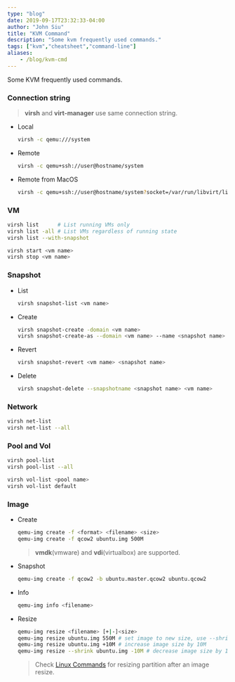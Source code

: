 ```yaml
---
type: "blog"
date: 2019-09-17T23:32:33-04:00
author: "John Siu"
title: "KVM Command"
description: "Some kvm frequently used commands."
tags: ["kvm","cheatsheet","command-line"]
aliases:
    - /blog/kvm-cmd
---
```

Some KVM frequently used commands.
<!--more-->

### Connection string

> __virsh__ and __virt-manager__ use same connection string.

- Local

  ```sh
  virsh -c qemu:///system
  ```

- Remote

  ```sh
  virsh -c qemu+ssh://user@hostname/system
  ```

- Remote from MacOS

  ```sh
  virsh -c qemu+ssh://user@hostname/system?socket=/var/run/libvirt/libvirt-sock
  ```

### VM

```sh
virsh list      # List running VMs only
virsh list -all # List VMs regardless of running state
virsh list --with-snapshot

virsh start <vm name>
virsh stop <vm name>
```

### Snapshot

- List

  ```sh
  virsh snapshot-list <vm name>
  ```

- Create

  ```sh
  virsh snapshot-create -domain <vm name>
  virsh snapshot-create-as --domain <vm name> --name <snapshot name>
  ```

- Revert

  ```sh
  virsh snapshot-revert <vm name> <snapshot name>
  ```

- Delete

  ```sh
  virsh snapshot-delete --snapshotname <snapshot name> <vm name>
  ```

### Network

```sh
virsh net-list
virsh net-list --all
```

### Pool and Vol

```sh
virsh pool-list
virsh pool-list --all

virsh vol-list <pool name>
virsh vol-list default
```

### Image

- Create

  ```sh
  qemu-img create -f <format> <filename> <size>
  qemu-img create -f qcow2 ubuntu.img 500M
  ```

  > __vmdk__(vmware) and __vdi__(virtualbox) are supported.

- Snapshot

  ```sh
  qemu-img create -f qcow2 -b ubuntu.master.qcow2 ubuntu.qcow2
  ```

- Info

  ```sh
  qemu-img info <filename>
  ```

- Resize

  ```sh
  qemu-img resize <filename> [+|-]<size>
  qemu-img resize ubuntu.img 550M # set image to new size, use --shrink if new size is smaller
  qemu-img resize ubuntu.img +10M # increase image size by 10M
  qemu-img resize --shrink ubuntu.img -10M # decrease image size by 10M
  ```

  > Check [Linux Commands](/blog/linux-cmd/#resize-filesystem) for resizing partition after an image resize.
